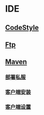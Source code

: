 # IDE
## [CodeStyle](code/README.md)
## [Ftp](ftp/README.md)
## [Maven](mvn/SUMMARY.md)
### [部署私服](mvn/01-deploy-nexus.md)
### [客户端安装](mvn/02-installer.md)
### [客户端设置](mvn/03-setting.xml.md)
